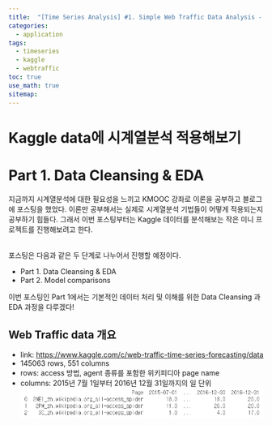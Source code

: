 ```yaml
---
title:  "[Time Series Analysis] #1. Simple Web Traffic Data Analysis - Part 1"
categories:
  - application
tags:
  - timeseries
  - kaggle
  - webtraffic
toc: true
use_math: true
sitemap: 
---
```

# Kaggle data에 시계열분석 적용해보기
# Part 1. Data Cleansing & EDA

지금까지 시계열분석에 대한 필요성을 느끼고 KMOOC 강좌로 이론을 공부하고 블로그에 포스팅을 했었다. 이론만 공부해서는 실제로 시계열분석 기법들이 어떻게 적용되는지 공부하기 힘들다.
그래서 이번 포스팅부터는 Kaggle 데이터를 분석해보는 작은 미니 프로젝트를 진행해보려고 한다. <br>
<br>

포스팅은 다음과 같은 두 단계로 나누어서 진행할 예정이다.
 + Part 1. Data Cleansing & EDA
 + Part 2. Model comparisons
 
 
이번 포스팅인 Part 1에서는 기본적인 데이터 처리 및 이해를 위한 Data Cleansing 과 EDA 과정을 다루겠다!

## Web Traffic data 개요
 + link: <https://www.kaggle.com/c/web-traffic-time-series-forecasting/data>
 + 145063 rows, 551 columns
 + rows: access 방법, agent 종류를 포함한 위키피디아 page name
 + columns: 2015년 7월 1일부터 2016년 12월 31일까지의 일 단위 
![rawdata](/assets/rawdata.PNG)
